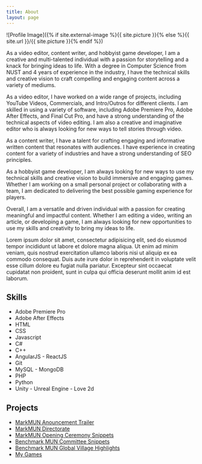 ```yaml
---
title: About
layout: page
---
```

![Profile Image]({% if site.external-image %}{{ site.picture }}{% else %}{{ site.url }}/{{ site.picture }}{% endif %})

<p>As a video editor, content writer, and hobbyist game developer, I am a creative and multi-talented individual with a passion for 
storytelling and a knack for bringing ideas to life. With a degree in Computer Science from NUST and 4 years of experience in the 
industry, I have the technical skills and creative vision to craft compelling and engaging content across a variety of mediums.</p>

<p>As a video editor, I have worked on a wide range of projects, including YouTube Videos, Commercials, and Intro/Outros for different
clients. I am skilled in using a variety of software, including Adobe Premiere Pro, Adobe After Effects, and Final Cut Pro, and have a 
strong understanding of the technical aspects of video editing. I am also a creative and imaginative editor who is always looking for 
new ways to tell stories through video.</p>

<p>As a content writer, I have a talent for crafting engaging and informative written content that resonates with audiences. I have 
experience in creating content for a variety of industries and have a strong understanding of SEO principles.</p>

<p>As a hobbyist game developer, I am always looking for new ways to use my technical skills and creative vision to build immersive and 
engaging games. Whether I am working on a small personal project or collaborating with a team, I am dedicated to delivering the best 
possible gaming experience for players.</p>

<p>Overall, I am a versatile and driven individual with a passion for creating meaningful and impactful content. Whether I am editing a 
video, writing an article, or developing a game, I am always looking for new opportunities to use my skills and creativity to bring my 
ideas to life.</p>

<p>Lorem ipsum dolor sit amet, consectetur adipisicing elit, sed do eiusmod
tempor incididunt ut labore et dolore magna aliqua. Ut enim ad minim veniam,
quis nostrud exercitation ullamco laboris nisi ut aliquip ex ea commodo
consequat. Duis aute irure dolor in reprehenderit in voluptate velit esse
cillum dolore eu fugiat nulla pariatur. Excepteur sint occaecat cupidatat non
proident, sunt in culpa qui officia deserunt mollit anim id est laborum.</p>

<h2>Skills</h2>

<ul class="skill-list">
	<li>Adobe Premiere Pro</li>
	<li>Adobe After Effects</li>
	<li>HTML</li>
	<li>CSS</li>
	<li>Javascript</li>
	<li>C#</li>
	<li>C++</li>
	<li>AngularJS - ReactJS</li>
	<li>Git</li>
	<li>MySQL - MongoDB</li>
	<li>PHP</li>
	<li>Python</li>
	<li>Unity - Unreal Engine - Love 2d</li>
</ul>

<h2>Projects</h2>

<ul>
	<li><a href="https://www.instagram.com/p/Cnt_2EUAIN_/">MarkMUN Anouncement Trailer</a></li>
	<li><a href="https://www.instagram.com/reel/CoAOlIWAbbv/">MarkMUN Directorate</a></li>
	<li><a href="https://www.instagram.com/stories/highlights/17893899323699264/">MarkMUN Opening Ceremony Snippets</a></li>
	<li><a href="https://www.instagram.com/stories/highlights/17975817367896538/">Benchmark MUN Committee Snippets</a></li>
	<li><a href="https://www.instagram.com/stories/highlights/17959473761350487/">Benchmark MUN Global Village Highlights</a></li>
	<li><a href="https://irtaza.itch.io/">My Games</a></li>
	
</ul>
